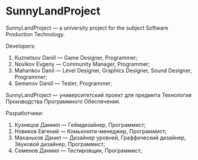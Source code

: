 # SunnyLandProject
SunnyLandProject — a university project for the subject Software Production Technology.

Developers:
1) Kuznetsov Daniil — Game Designer, Programmer;
2) Novikov Evgeny — Community Manager, Programmer;
3) Mahankov Danil — Level Designer, Graphics Designer, Sound Designer, Programmer;
4) Semenov Daniil — Tester, Programmer;


SunnyLandProject — университетский проект для предмета Технология Производства Программного Обеспечения.

Разработчики:
1) Кузнецов Даниил — Геймдизайнер, Программист;
2) Новиков Евгений — Комьюнити-менеджер, Программист;
3) Маханьков Данил — Дизайнер уровней, Граффический дизайнер, Звуковой дизайнер, Программист;
4) Семенов Даниил — Тестировщик, Программист;
